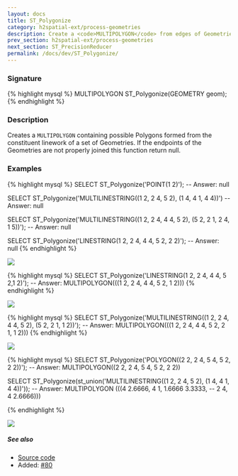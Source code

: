 ```yaml
---
layout: docs
title: ST_Polygonize
category: h2spatial-ext/process-geometries
description: Create a <code>MULTIPOLYGON</code> from edges of Geometries
prev_section: h2spatial-ext/process-geometries
next_section: ST_PrecisionReducer
permalink: /docs/dev/ST_Polygonize/
---
```


### Signature

{% highlight mysql %}
MULTIPOLYGON ST_Polygonize(GEOMETRY geom);
{% endhighlight %}

### Description
Creates a `MULTIPOLYGON` containing possible Polygons formed from the constituent linework of a set of
Geometries. If the endpoints of the Geometries are not properly joined this function return
null.

### Examples

{% highlight mysql %}
SELECT ST_Polygonize('POINT(1 2)');
-- Answer: null

SELECT ST_Polygonize('MULTILINESTRING((1 2, 2 4, 5 2), 
                                      (1 4, 4 1, 4 4))')
-- Answer: null

SELECT ST_Polygonize('MULTILINESTRING((1 2, 2 4, 4 4, 5 2), 
                                      (5 2, 2 1, 2 4, 1 5))');
-- Answer: null

SELECT ST_Polygonize('LINESTRING(1 2, 2 4, 4 4, 5 2, 2 2)');
-- Answer: null
{% endhighlight %}

<img class="displayed" src="../ST_Polygonize_1.png"/>

{% highlight mysql %}
SELECT ST_Polygonize('LINESTRING(1 2, 2 4, 4 4, 5 2,1 2)');
-- Answer: MULTIPOLYGON(((1 2, 2 4, 4 4, 5 2, 1 2)))
{% endhighlight %}

<img class="displayed" src="../ST_Polygonize_2.png"/>

{% highlight mysql %}
SELECT ST_Polygonize('MULTILINESTRING((1 2, 2 4, 4 4, 5 2), 
                                      (5 2, 2 1, 1 2))');
-- Answer: MULTIPOLYGON(((1 2, 2 4, 4 4, 5 2, 2 1, 1 2)))
{% endhighlight %}

<img class="displayed" src="../ST_Polygonize_3.png"/>

{% highlight mysql %}
SELECT ST_Polygonize('POLYGON((2 2, 2 4, 5 4, 5 2, 2 2))');
-- Answer: MULTIPOLYGON((2 2, 2 4, 5 4, 5 2, 2 2))

SELECT ST_Polygonize(st_union('MULTILINESTRING((1 2, 2 4, 5 2), 
                                               (1 4, 4 1, 4 4))'));
-- Answer: MULTIPOLYGON (((4 2.6666, 4 1, 1.6666 3.3333, 
--                         2 4, 4 2.6666)))

{% endhighlight %}

<img class="displayed" src="../ST_Polygonize_4.png"/>

##### See also

* <a href="https://github.com/irstv/H2GIS/blob/master/h2spatial-ext/src/main/java/org/h2gis/h2spatialext/function/spatial/processing/ST_Polygonize.java" target="_blank">Source code</a>
* Added: <a href="https://github.com/irstv/H2GIS/pull/80" target="_blank">#80</a>
